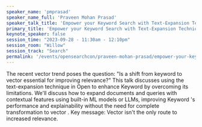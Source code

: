 ```yaml
---
speaker_name: 'pmprasad'
speaker_name_full: 'Praveen Mohan Prasad'
speaker_talk_title: 'Empower your Keyword Search with Text-Expansion Technique to Outperform Unexplainable Vector Search'
primary_title: 'Empower your Keyword Search with Text-Expansion Technique to Outperform Unexplainable Vector Search'
keynote_speaker: false
session_time: "2023-09-28 - 11:30am - 12:10pm"
session_room: "Willow"
session_track: "Search"
permalink: '/events/opensearchcon/praveen-mohan-prasad/empower-your-keyword-search-with-text-expansion-technique-to-outperform-unexplainable-vector-search.html'
---
```


The recent vector trend poses the question: &quot;Is a shift from keyword to vector essential for improving relevance?&quot; This talk discusses using the text-expansion technique in Open to enhance Keyword by overcoming its limitations. We'll discuss how to expand documents and queries with contextual features using built-in ML models or LLMs, improving Keyword 's performance and explainability without the need for complete transformation to vector . Key message: Vector isn't the only route to increased relevance.

